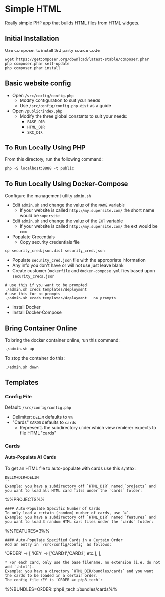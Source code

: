 # Simple HTML
Really simple PHP app that builds HTML files from HTML widgets.

## Initial Installation
Use composer to install 3rd party source code
```
wget https://getcomposer.org/download/latest-stable/composer.phar
php composer.phar self-update
php composer.phar install
```

## Basic website config
* Open `/src/config/config.php`
  * Modify configuration to suit your needs
  * Use `/src/config/config.php.dist` as a guide
* Open `/public/index.php`
  * Modify the three global constants to suit your needs:
    * `BASE_DIR`
    * `HTML_DIR`
    * `SRC_DIR`

## To Run Locally Using PHP
From this directory, run the following command:
```
php -S localhost:8888 -t public
```

## To Run Locally Using Docker-Compose

Configure the management utlity `admin.sh`
* Edit `admin.sh` and change the value of the `NAME` variable
  * If your website is called `http://my.supersite.com/` the short name would be `supersite`
* Edit `admin.sh` and change the value of the `EXT` variable
  * If your website is called `http://my.supersite.com/` the ext would be `com`
* Populate Credentials
  * Copy security credentials file
```
cp security_cred.json.dist security_cred.json
```
  * Populate `security_cred.json` file with the appropriate information
  * Any info you don't have or will not use just leave blank
* Create customer `Dockerfile` and `docker-compose.yml` files based upon `security_creds.json`
```
# use this if you want to be prompted
./admin.sh creds templates/deployment
# use this for no prompts
./admin.sh creds templates/deployment --no-prompts
```

* Install Docker
* Install Docker-Compose

## Bring Container Online

To bring the docker container online, run this command:
```
./admin.sh up
```
To stop the container do this:
```
./admin.sh down
```

## Templates
### Config File
Default: `/src/config/config.php`
* Delimiter: `DELIM` defaults to `%%`
* "Cards" `CARDS` defaults to `cards`
  * Represents the subdirectory under which view renderer expects to file HTML "cards"
### Cards
#### Auto-Populate All Cards
To get an HTML file to auto-populate with cards use this syntax:
```
DELIM+DIR+DELIM
``
Example: you have a subdirectory off `HTML_DIR` named `projects` and you want to load all HTML card files under the `cards` folder:
```
%%PROJECTS%%
```
#### Auto-Populate Specific Number of Cards
To only load a certain (random) number of cards, use `=`.
Example: you have a subdirectory off `HTML_DIR` named `features` and you want to load 3 random HTML card files under the `cards` folder:
```
%%FEATURES=3%%
```
#### Auto-Populate Specified Cards in a Certain Order
Add an entry in `/src/config/config` as follows:
```
'ORDER' => [
    'KEY' => ['CARD1','CARD2', etc.],
],
```
* For each card, only use the base filename, no extension (i.e. do not add `.html`).
Example: you have a directory `HTML_DIR/bundles/cards` and you want the cards to be loaded in a certain order.
The config file KEY is `ORDER => php8_tech`:
```
%%BUNDLES=ORDER::php8_tech::/bundles/cards%%
```
